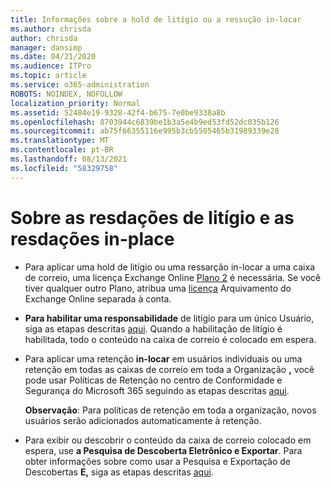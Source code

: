 ```yaml
---
title: Informações sobre a hold de litígio ou a ressução in-locar
ms.author: chrisda
author: chrisda
manager: dansimp
ms.date: 04/21/2020
ms.audience: ITPro
ms.topic: article
ms.service: o365-administration
ROBOTS: NOINDEX, NOFOLLOW
localization_priority: Normal
ms.assetid: 52484e19-9328-42f4-b675-7e0be9338a8b
ms.openlocfilehash: 8703944c6839be1b3a5e4b9ed53fd52dc035b126
ms.sourcegitcommit: ab75f66355116e995b3cb5505465b31989339e28
ms.translationtype: MT
ms.contentlocale: pt-BR
ms.lasthandoff: 08/13/2021
ms.locfileid: "58329758"
---
```

# <a name="about-litigation-holds-and-in-place-holds"></a>Sobre as resdações de litígio e as resdações in-place

- Para aplicar uma hold de litígio ou uma ressarção in-locar a uma caixa de correio, uma licença Exchange Online [Plano 2](https://docs.microsoft.com/office365/servicedescriptions/office-365-platform-service-description/office-365-plan-options) é necessária. Se você tiver qualquer outro Plano, atribua uma [licença](https://docs.microsoft.com/office365/servicedescriptions/exchange-online-archiving-service-description/exchange-online-archiving-service-description) Arquivamento do Exchange Online separada à conta. 
    
- **Para habilitar uma responsabilidade** de litígio para um único Usuário, siga as etapas descritas [aqui](https://docs.microsoft.com/microsoft-365/compliance/create-a-litigation-hold?view=o365-worldwide#place-a-mailbox-on-litigation-hold). Quando a habilitação de litígio é habilitada, todo o conteúdo na caixa de correio é colocado em espera.
    
- Para aplicar uma retenção **in-locar** em usuários individuais ou uma retenção em todas as caixas de correio em toda a Organização **,** você pode usar Políticas de Retenção no centro de Conformidade e Segurança do Microsoft 365 seguindo as etapas descritas [aqui](https://docs.microsoft.com/microsoft-365/compliance/retention-policies).
    
    **Observação**: Para políticas de retenção em toda a organização, novos usuários serão adicionados automaticamente à retenção. 
  
- Para exibir ou descobrir o conteúdo da caixa de correio colocado em espera, use **a Pesquisa de Descoberta Eletrônico e Exportar**. Para obter informações sobre como usar a Pesquisa e Exportação de Descobertas **E,** siga as etapas descritas [aqui](https://docs.microsoft.com/microsoft-365/compliance/export-search-results).
    

